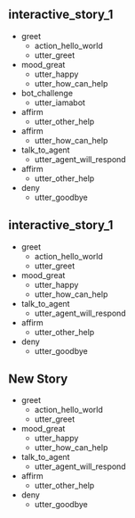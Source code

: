 ## interactive_story_1
* greet
    - action_hello_world
    - utter_greet
* mood_great
    - utter_happy
    - utter_how_can_help
* bot_challenge
    - utter_iamabot
* affirm
    - utter_other_help
* affirm
    - utter_how_can_help
* talk_to_agent
    - utter_agent_will_respond
* affirm
    - utter_other_help
* deny
    - utter_goodbye

## interactive_story_1
* greet
    - action_hello_world
    - utter_greet
* mood_great
    - utter_happy
    - utter_how_can_help
* talk_to_agent
    - utter_agent_will_respond
* affirm
    - utter_other_help
* deny
    - utter_goodbye

## New Story

* greet
    - action_hello_world
    - utter_greet
* mood_great
    - utter_happy
    - utter_how_can_help
* talk_to_agent
    - utter_agent_will_respond
* affirm
    - utter_other_help
* deny
    - utter_goodbye
